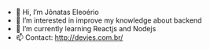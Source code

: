 - 👋 Hi, I’m Jônatas Eleoério
- 👀 I’m interested in improve my knowledge about backend
- 🌱 I’m currently learning Reactjs and Nodejs
- 📫 Contact: http://devjes.com.br/

<!---
Jonatasjes/Jonatasjes is a ✨ special ✨ repository because its `README.md` (this file) appears on your GitHub profile.
You can click the Preview link to take a look at your changes.
--->
